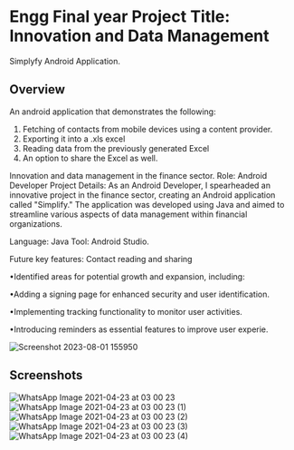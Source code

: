 # Engg Final year Project Title: Innovation and Data Management

 Simplyfy Android Application.

## Overview
An android application that demonstrates the following:
1. Fetching of contacts from mobile devices using a content provider.
2. Exporting it into a .xls excel 
3. Reading data from the previously generated Excel 
4. An option to share the Excel as well.


Innovation and data management in the finance sector.
Role: Android Developer
Project Details: As an Android Developer, I spearheaded an innovative project in the finance sector,
creating an Android application called "Simplify." 
The application was developed using Java and aimed to streamline various aspects of data management within financial organizations.

Language: Java 
Tool: Android Studio.

Future key features:
Contact reading and sharing

•Identified areas for potential growth and expansion, including:

•Adding a signing page for enhanced security and user identification.

•Implementing tracking functionality to monitor user activities.

•Introducing reminders as essential features to improve user experie.

![Screenshot 2023-08-01 155950](https://github.com/OpAbhiG/Simplyfy/assets/110295591/640bbf48-4cb4-4867-95ed-75359a795f0d)


## Screenshots
![WhatsApp Image 2021-04-23 at 03 00 23](https://user-images.githubusercontent.com/15179100/115788365-234ab600-a3e1-11eb-90ee-627ceaec2de6.jpeg)
![WhatsApp Image 2021-04-23 at 03 00 23 (1)](https://user-images.githubusercontent.com/15179100/115788352-1fb72f00-a3e1-11eb-82f8-b7b0c1e2af53.jpeg)
![WhatsApp Image 2021-04-23 at 03 00 23 (2)](https://user-images.githubusercontent.com/15179100/115788357-2180f280-a3e1-11eb-9fe4-933d92416a86.jpeg)
![WhatsApp Image 2021-04-23 at 03 00 23 (3)](https://user-images.githubusercontent.com/15179100/115788360-22198900-a3e1-11eb-8c0d-e558358bd180.jpeg)
![WhatsApp Image 2021-04-23 at 03 00 23 (4)](https://user-images.githubusercontent.com/15179100/115788361-22b21f80-a3e1-11eb-9865-95bb98029755.jpeg)
